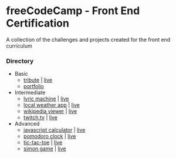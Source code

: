 # freeCodeCamp - Front End Certification

A collection of the challenges and projects created for the front end curriculum

### Directory
- Basic
  - [tribute](/basic/tribute) | [live](http://www.mattstub.com/edu/fcc-frontend/basic/tribute)
  - [portfolio](http://www.mattstub.com)
- Intermediate
  - [lyric machine](/intermediate/lyricgenerator) | [live](http://www.mattstub.com/edu/fcc-frontend/intermediate/lyricgenerator)
  - [local weather app](/intermediate/localweather) | [live](http://www.mattstub.com/edu/fcc-frontend/intermediate/localweather)
  - [wikipedia viewer](/intermediate/wikipedia) | [live](http://www.mattstub.com/edu/fcc-frontend/intermediate/wikipedia)
  - [twitch.tv](/intermediate/twitch) | [live](http://www.mattstub.com/edu/fcc-frontend/intermediate/twitch)
- Advanced
  - [javascript calculator](/advanced/calculator) | [live](http://www.mattstub.com/edu/fcc-frontend/advanced/calculator)
  - [pomodoro clock](/advanced/pomodoro) | [live](http://www.mattstub.com/edu/fcc-frontend/advanced/pomodoro)
  - [tic-tac-toe](/advanced/tictactoe) | [live](http://www.mattstub.com/edu/fcc-frontend/advanced/tictactoe)
  - [simon game](/advanced/simon) | [live](http://www.mattstub.com/edu/fcc-frontend/advanced/simon)
